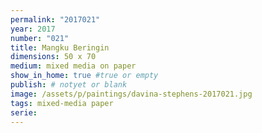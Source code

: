 ```yaml
---
permalink: "2017021"
year: 2017
number: "021"
title: Mangku Beringin
dimensions: 50 x 70
medium: mixed media on paper
show_in_home: true #true or empty
publish: # notyet or blank
image: /assets/p/paintings/davina-stephens-2017021.jpg
tags: mixed-media paper
serie:
---
```

